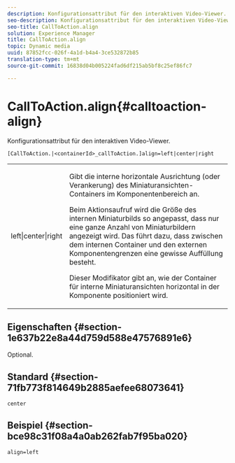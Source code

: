 ```yaml
---
description: Konfigurationsattribut für den interaktiven Video-Viewer.
seo-description: Konfigurationsattribut für den interaktiven Video-Viewer.
seo-title: CallToAction.align
solution: Experience Manager
title: CallToAction.align
topic: Dynamic media
uuid: 87852fcc-026f-4a1d-b4a4-3ce532872b85
translation-type: tm+mt
source-git-commit: 16838d04b005224fad6df215ab5bf8c25ef86fc7

---
```



# CallToAction.align{#calltoaction-align}

Konfigurationsattribut für den interaktiven Video-Viewer.

`[CallToAction.|<containerId>_callToAction.]align=left|center|right`

<table id="table_441553CD34C94A58A9D7CBF772DEDDB6"> 
 <tbody> 
  <tr> 
   <td colname="col1"> <p> <span class="codeph"> left|center|right</span> </p> </td> 
   <td colname="col2"> <p> Gibt die interne horizontale Ausrichtung (oder Verankerung) des Miniaturansichten-Containers im Komponentenbereich an. </p> <p>Beim Aktionsaufruf wird die Größe des internen Miniaturbilds so angepasst, dass nur eine ganze Anzahl von Miniaturbildern angezeigt wird. Das führt dazu, dass zwischen dem internen Container und den externen Komponentengrenzen eine gewisse Auffüllung besteht. </p> <p>Dieser Modifikator gibt an, wie der Container für interne Miniaturansichten horizontal in der Komponente positioniert wird. </p> </td> 
  </tr> 
 </tbody> 
</table>

## Eigenschaften {#section-1e637b22e8a44d759d588e47576891e6}

Optional.

## Standard {#section-71fb773f814649b2885aefee68073641}

`center`

## Beispiel {#section-bce98c31f08a4a0ab262fab7f95ba020}

```
align=left
```

